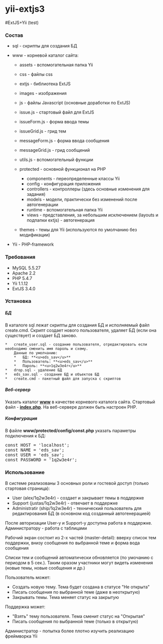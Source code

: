 yii-extjs3
==========

#ExtJS+Yii (test)


### Состав

*   sql - скрипты для создания БД
*   www - корневой каталог сайта:

    *   assets - вспомогательная папка Yii
    *   css - файлы css
    *   extjs - библиотека ExtJS
    *   images - изображения
    *   js - файлы Javascript (основные доработки по ExtJS)

    *   issue.js - стартовый файл для ExtJS
    *   issueForm.js - форма ввода темы
    *   issueGrid.js - грид тем
    *   messageForm.js - форма ввода сообщения
    *   messageGrid.js - грид сообщений
    *   utils.js - вспомогательный функции
    *   protected - основной функционал на PHP
        *   components - переопределенные классы Yii
        *   config - конфигурация приложения
        *   controllers - контроллеры (здесь основные изменения для задания)
        *   models - модели, практически без изменений после автогенерации
        *   runtime - вспомогательная папка Yii
        *   views - представления, за небольшим исключением (layouts и подпапки extjs) - автогенерация
    *   themes - темы для Yii (используются по умолчанию без модификации)
*   Yii - PHP-framework

### Требования

*   MySQL 5.5.27
*   Apache 2.2
*   PHP 5.4.7
*   Yii 1.1.12
*   ExtJS 3.4.0

### Установка

##### БД
В каталоге sql лежат скрипты для создания БД и исполняемый файл create.cmd.        Скрипт создает нового пользователя, удаляет БД (если она существует) и        создает БД заново.

    *   create_user.sql - создание пользователя, отредактировать если необходимо сменить имя пароль и схему.                
        Данные по умолчанию:
        *   БД: **<u>eds_sav</u>**
        *   Пользователь: **<u>eds_sav</u>**
        *   Пароль: **<u>1q2w3e4r</u>**
    *   drop.sql - удаление БД
    *   eds_sav.sql - создание БД и объектов БД
    *   create.cmd - пакетный файл для запуска с скриптов
    
##### Веб-сервер
Указать каталог **<u>www</u>** в качестве корневого каталога сайта. Стартовый файл  - **<u>index.php</u>**. На веб-сервере должен быть настроен PHP.

##### Конфигурация
В файле **www/protected/config/const.php** указать параметры подключения к БД:
<pre>
const HOST = 'localhost';
const NAME = 'eds_sav';
const USER = 'eds_sav';
const PASSWORD = '1q2w3e4r';
</pre>

### Использование
В системе реализованы 3 основных роли и гостевой доступ (только стартовая страница):

*   User (alex/1q2w3e4r) - создает и закрывает темы в поддержке
*   Support (justas/1q2w3e4r) - отвечает в поддержке
*   Administratir (ship/1q2w3e4r) - техничеcкий пользователь для редактирования БД (в основном код созданный автогенерацией)</div>

После авторизации User-у и Support-у доступна работа в поддержке. Администратору - работа с таблицами

Рабочий экран состоит из 2-х частей (master-detail): вверху список тем поддержки, внизу сообщения по выбранной теме и форма вода сообщения

Списки тем и сообщений автоматически обновляется (по умочанию с периодом в 5 сек.). Таким оразом участники могут видеть изменения (новые темы, новые сообщения и др.)

Пользователь может:

*   Создать новую тему. Тема будет создана в статусе "Не открыта"
*   Писать сообщения по выбранной теме (даже в неоткрытую)
*   Закрывать темы. Тема меняет статус на закрытую

Поддержка может:

*   "Взять" тему пользователя. Тема сменит статус на "Открытая"
*   Писать сообщения по выбранной теме (только в  открытую)</div>

Администратор - попытка более плотно изучить реализацию фреймворка Yii
